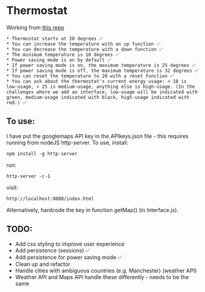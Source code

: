 # Thermostat

Working from [this repo](https://github.com/makersacademy/course/tree/master/thermostat)

```
* Thermostat starts at 20 degrees ✅
* You can increase the temperature with an up function ✅
* You can decrease the temperature with a down function ✅
* The minimum temperature is 10 degrees ✅
* Power saving mode is on by default ✅
* If power saving mode is on, the maximum temperature is 25 degrees ✅
* If power saving mode is off, the maximum temperature is 32 degrees ✅
* You can reset the temperature to 20 with a reset function ✅
* You can ask about the thermostat's current energy usage: < 18 is low-usage, < 25 is medium-usage, anything else is high-usage. (In the challenges where we add an interface, low-usage will be indicated with green, medium-usage indicated with black, high-usage indicated with red.) ✅
```
## To use:
I have put the googlemaps API key in the APIkeys.json file - this requires running from nodeJS http-server. To use, install:
```
npm install -g http-server
```
run:
```
http-server -c-1
```
visit:
```
http://localhost:8080/index.html
```
Alternatively, hardcode the key in function getMap() (in Interface.js).

## TODO:
* Add css styling to improve user experience
* Add persistence (sessions) ✅
* Add persistence for power saving mode ✅
* Clean up and refactor
* Handle cities with ambiguous countries (e.g. Manchester) (weather API)
* Weather API and Maps API handle these differently - needs to be the same
